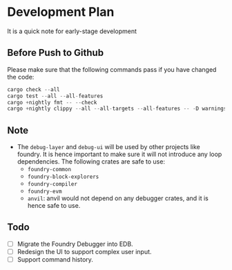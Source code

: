 # Development Plan

It is a quick note for early-stage development

## Before Push to Github

Please make sure that the following commands pass if you have changed the code:

```rust
cargo check --all
cargo test --all --all-features
cargo +nightly fmt -- --check
cargo +nightly clippy --all --all-targets --all-features -- -D warnings
```

## Note

+ The `debug-layer` and `debug-ui` will be used by other projects like foundry. It is hence important to make sure it will not introduce any loop dependencies. The following crates are safe to use:
    + `foundry-common` 
    + `foundry-block-explorers`
    + `foundry-compiler`
    + `foundry-evm`
    + `anvil`: anvil would not depend on any debugger crates, and it is hence safe to use.

## Todo

+ [ ] Migrate the Foundry Debugger into EDB.
+ [ ] Redesign the UI to support complex user input.
+ [ ] Support command history.
